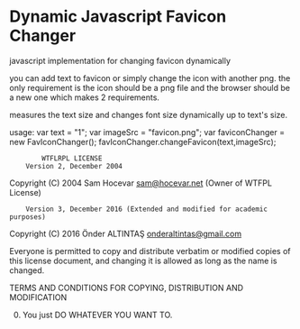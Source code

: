 # Dynamic Javascript Favicon Changer
javascript implementation for changing favicon dynamically

you can add text to favicon or simply change the icon with another png. the only requirement is the icon should be a png file and the browser should be a new one which makes 2 requirements. 

measures the text size and changes font size dynamically up to text's size. 

usage:
  var text = "1";
  var imageSrc = "favicon.png";
  var faviconChanger = new FavIconChanger();
  favIconChanger.changeFavicon(text,imageSrc);
  
  
  			WTFLRPL LICENSE
		Version 2, December 2004
 Copyright (C) 2004 Sam Hocevar <sam@hocevar.net> (Owner of WTFPL License)

		Version 3, December 2016 (Extended and modified for academic purposes)
 Copyright (C) 2016 Önder ALTINTAŞ <onderaltintas@gmail.com>

 Everyone is permitted to copy and distribute verbatim or modified
 copies of this license document, and changing it is allowed as long
 as the name is changed.

   TERMS AND CONDITIONS FOR COPYING, DISTRIBUTION AND MODIFICATION

  0. You just DO WHATEVER YOU WANT TO.
